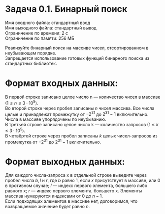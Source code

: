 # Задача 0.1. Бинарный поиск
Имя входного файла: стандартный ввод\
Имя выходного файла: стандартный вывод\
Ограничение по времени: 2 с\
Ограничение по памяти: 256 МБ
        
Реализуйте бинарный поиск на массиве чисел, отсортированном в неубывающем порядке.  
Запрещается использование готовых функций бинарного поиска из стандартных библиотек.

# Формат входных данных:

В первой строке записано целое число n — количество чисел в массиве $(1 ≤ n ≤ 3⋅10^5)$.  
Во второй строке через пробел записаны $n$ чисел массива. Все числа целые и принадлежат промежутку от $-2^{31}$ до $2^{31} - 1$ включительно. Числа в массиве упорядочены по неубыванию.  
В третьей строке записано целое число k — количество запросов $(1 ≤ k ≤ 3⋅10^5)$.  
В четвёртой строке через пробел записаны $k$ целых чисел-запросов из промежутка от $-2^{31}$ до $2^{31} - 1$ включительно.

# Формат выходных данных:

Для каждого числа-запроса x в отдельной строке выведите через пробел числа $b, l$ и $r$, где $b$ равно $1$, если $x$ присутствует в массиве, или $0$ в противном случае; $l$ — индекс первого элемента, большего либо равного x; $r$ — индекс первого элемента, большего x. Элементы массива нумеруются индексами от $0$ до $n - 1$.  
Если подходящих элементов в массиве нет, договоримся, что возвращаемое значение будет равно $n$.